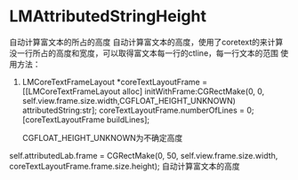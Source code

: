 # LMAttributedStringHeight
自动计算富文本的所占的高度
自动计算富文本的高度，使用了coretext的来计算没一行所占的高度和宽度，可以取得富文本每一行的ctline，每一行文本的范围
使用方法：
1.  LMCoreTextFrameLayout *coreTextLayoutFrame = [[LMCoreTextFrameLayout alloc] initWithFrame:CGRectMake(0, 0, self.view.frame.size.width,CGFLOAT_HEIGHT_UNKNOWN) attributedString:str];
    coreTextLayoutFrame.numberOfLines = 0;
    [coreTextLayoutFrame buildLines];
    
    CGFLOAT_HEIGHT_UNKNOWN为不确定高度
    
   self.attributedLab.frame = CGRectMake(0, 50, self.view.frame.size.width, coreTextLayoutFrame.frame.size.height);
   自动计算富文本的高度
